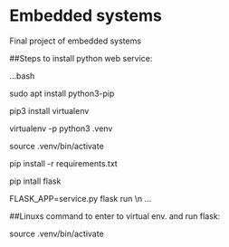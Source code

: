 # Embedded systems
Final project of embedded systems  

##Steps to install python web service: 

...bash

sudo apt install python3-pip

pip3 install virtualenv

virtualenv -p python3 .venv 

source .venv/bin/activate

pip install -r requirements.txt

pip intall flask

FLASK_APP=service.py flask run \n
...

##Linuxs command to enter to virtual env. and run flask: 

source .venv/bin/activate
